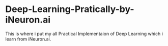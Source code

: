 # Deep-Learning-Pratically-by-iNeuron.ai
This is where i put my all Practical Implementaion of Deep Learning which i learn from iNeuron.ai.

